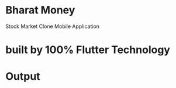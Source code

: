 # Bharat Money
Stock Market Clone Mobile Application 
# built by 100% Flutter Technology 

# Output
